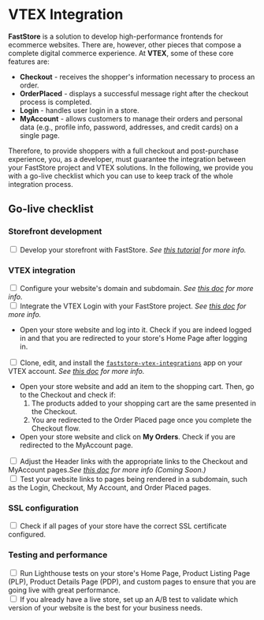 # VTEX Integration

**FastStore** is a solution to develop high-performance frontends for ecommerce websites. There are, however, other pieces that compose a complete digital commerce experience. At **VTEX**, some of these core features are:

- **Checkout** - receives the shopper's information necessary to process an order.
- **OrderPlaced** - displays a successful message right after the checkout process is completed.
- **Login** - handles user login in a store.
- **MyAccount** - allows customers to manage their orders and personal data (e.g., profile info, password, addresses, and credit cards) on a single page. 

Therefore, to provide shoppers with a full checkout and post-purchase experience, you, as a developer, must guarantee the integration between your FastStore project and VTEX solutions. In the following, we provide you with a go-live checklist which you can use to keep track of the whole integration process.

## Go-live checklist

### Storefront development

<input type="checkbox" id="1" name="1"/>
<label for="1"> Develop your storefront with FastStore. <i>See <a href="/tutorials/gatsby-overview">this tutorial</a> for more info.</i></label><br/>

### VTEX integration

<input type="checkbox" id="2" name="2"/>
<label for="2"> Configure your website's domain and subdomain. <i>See <a href="/how-to-guides/platform-integration/vtex/hosting-a-faststore-vtex-website">this doc</a> for more info.</i></label><br/>    
<input type="checkbox" id="3" name="3"/>
<label for="3"> Integrate the VTEX Login with your FastStore project. <i>See <a href="/how-to-guides/platform-integration/vtex/integrating-the-vtex-login">this doc</a> for more info.</i></label><br/> 
    <ul className="pl-5">
        <li>Open your store website and log into it. Check if you are indeed logged in and that you are redirected to your store's Home Page after logging in.</li>
    </ul>
<input type="checkbox" id="4" name="4"/>
<label for="4"> Clone, edit, and install the <a href="https://github.com/vtex/storeframework.store-theme/"><code>faststore-vtex-integrations</code></a> app on your VTEX account. <i>See <a href="/how-to-guides/platform-integration/vtex/integrating-vtex-orderplaced-myaccount">this doc</a> for more info.</i></label><br/> 
    <ul className="pl-5">
        <li>Open your store website and add an item to the shopping cart. Then, go to the Checkout and check if:
            <ol className="pl-5">
                <li>The products added to your shopping cart are the same presented in the Checkout.</li>
                <li>You are redirected to the Order Placed page once you complete the Checkout flow.</li>
            </ol>
        </li>
        <li>Open your store website and click on <strong>My Orders</strong>. Check if you are redirected to the MyAccount page.</li>
    </ul>
<input type="checkbox" id="5" name="5"/>
<label for="5"> Adjust the Header links with the appropriate links to the Checkout and MyAccount pages.<i>See <a href="/">this doc</a> for more info (Coming Soon.)</i></label><br/> 
<input type="checkbox" id="6" name="6"/>
<label for="6"> Test your website links to pages being rendered in a subdomain, such as the Login, Checkout, My Account, and Order Placed pages.</label><br/> 

### SSL configuration

<input type="checkbox" id="7" name="7"/>
<label for="7"> Check if all pages of your store have the correct SSL certificate configured.</label><br/> 

### Testing and performance

<input type="checkbox" id="8" name="8"/>
<label for="8"> Run Lighthouse tests on your store's Home Page, Product Listing Page (PLP), Product Details Page (PDP), and custom pages to ensure that you are going live with great performance.</label><br/> 
<input type="checkbox" id="9" name="9"/>
<label for="9"> If you already have a live store, set up an A/B test to validate which version of your website is the best for your business needs.</label><br/> 

